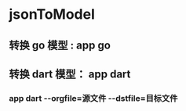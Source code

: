 # jsonToModel

## 转换 go 模型  : app go
## 转换 dart 模型： app dart
### app dart --orgfile=源文件 --dstfile=目标文件